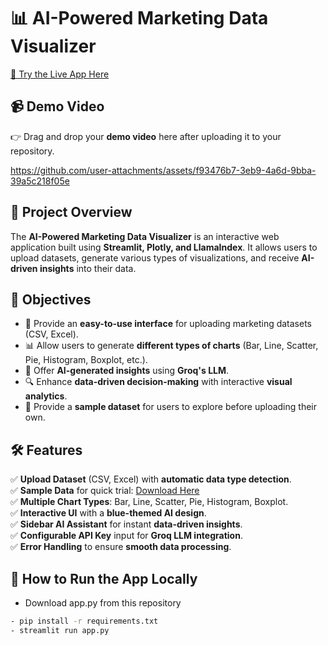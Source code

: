 # 📊 AI-Powered Marketing Data Visualizer 
[🚀 Try the Live App Here](https://marketing-data-visualiser.streamlit.app/)

## 📹 Demo Video

👉 Drag and drop your **demo video** here after uploading it to your repository.

https://github.com/user-attachments/assets/f93476b7-3eb9-4a6d-9bba-39a5c218f05e


## 🚀 Project Overview

The **AI-Powered Marketing Data Visualizer** is an interactive web application built using **Streamlit, Plotly, and LlamaIndex**. It allows users to upload datasets, generate various types of visualizations, and receive **AI-driven insights** into their data.

## 🎯 Objectives

- 📂 Provide an **easy-to-use interface** for uploading marketing datasets (CSV, Excel).  
- 📊 Allow users to generate **different types of charts** (Bar, Line, Scatter, Pie, Histogram, Boxplot, etc.).  
- 🤖 Offer **AI-generated insights** using **Groq's LLM**.  
- 🔍 Enhance **data-driven decision-making** with interactive **visual analytics**.  
- 📎 Provide a **sample dataset** for users to explore before uploading their own.  

## 🛠️ Features

✅ **Upload Dataset** (CSV, Excel) with **automatic data type detection**.  
✅ **Sample Data** for quick trial: [Download Here](https://github.com/045051Shalini/Marketing-Data-visualiser/blob/main/ecommerce_dataset_updated.csv)  
✅ **Multiple Chart Types**: Bar, Line, Scatter, Pie, Histogram, Boxplot.  
✅ **Interactive UI** with a **blue-themed AI design**.  
✅ **Sidebar AI Assistant** for instant **data-driven insights**.  
✅ **Configurable API Key** input for **Groq LLM integration**.  
✅ **Error Handling** to ensure **smooth data processing**.  


## 🔧 How to Run the App Locally
- Download app.py from this repository
```bash
- pip install -r requirements.txt
- streamlit run app.py
